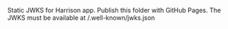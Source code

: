 Static JWKS for Harrison app. Publish this folder with GitHub Pages. The JWKS must be available at /.well-known/jwks.json
